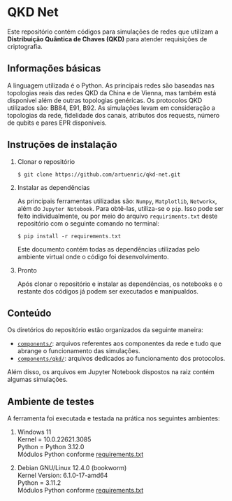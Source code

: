# QKD Net
Este repositório contém códigos para simulações de redes que utilizam a **Distribuição Quântica de Chaves (QKD)** para atender requisições de criptografia.

## Informações básicas
A linguagem utilizada é o Python. As principais redes são baseadas nas topologias reais das redes QKD da China e de Vienna, mas também está disponível além de outras topologias genéricas. Os protocolos QKD utilizados são: BB84, E91, B92. As simulações levam em consideração a topologias da rede, fidelidade dos canais, atributos dos requests, número de qubits e pares EPR disponíveis.

## Instruções de instalação
1. Clonar o repositório

   ````
   $ git clone https://github.com/artuenric/qkd-net.git
   ````
3. Instalar as dependências
   
   As principais ferramentas utilizadas são:
``Numpy``, ``Matplotlib``, ``Networkx``, além do ``Jupyter Notebook``. Para obtê-las, utiliza-se o ``pip``. Isso pode ser feito individualmente, ou por meio do arquivo ``requiriments.txt`` deste repositório com o seguinte comando no terminal:
   ````
   $ pip install -r requirements.txt
   ````
   Este documento contém todas as dependências utilizadas pelo ambiente virtual onde o código foi desenvolvimento.
5. Pronto

   Após clonar o repositório e instalar as dependências, os notebooks e o restante dos códigos já podem ser executados e manipualdos.

## Conteúdo
Os diretórios do repositório estão organizados da seguinte maneira:<br>
- [``components/``](https://github.com/artuenric/qkd-net/tree/0c46fd9d58ff9919eba7d821b81097dcb801f3dc/components): arquivos referentes aos componentes da rede e tudo que abrange o funcionamento das simulações.
- [``components/qkd/``](https://github.com/artuenric/qkd-net/tree/0c46fd9d58ff9919eba7d821b81097dcb801f3dc/components/qkd): arquivos dedicados ao funcionamento dos protocolos.

Além disso, os arquivos em Jupyter Notebook dispostos na raiz contém algumas simulações.
## Ambiente de testes
A ferramenta foi executada e testada na prática nos seguintes ambientes:
1. Windows 11 <br>
   Kernel = 10.0.22621.3085 <br>
   Python = Python 3.12.0 <br>
   Módulos Python conforme [requirements.txt](https://github.com/artuenric/qkd-net/blob/0c46fd9d58ff9919eba7d821b81097dcb801f3dc/requirements.txt) <br>

3. Debian GNU/Linux 12.4.0 (bookworm) <br>
   Kernel Version: 6.1.0-17-amd64 <br>
   Python = 3.11.2 <br>
   Módulos Python conforme [requirements.txt](https://github.com/artuenric/qkd-net/blob/0c46fd9d58ff9919eba7d821b81097dcb801f3dc/requirements.txt) <br>
